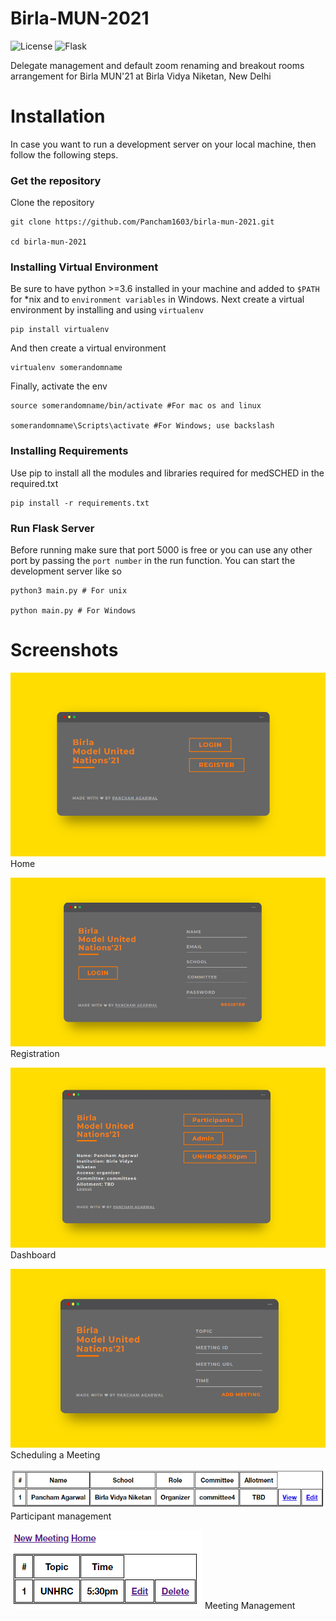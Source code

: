 # Birla-MUN-2021
![License](https://img.shields.io/badge/license-MIT-green)
![Flask](https://img.shields.io/badge/Flask-2.0.1-blue)

Delegate management and default zoom renaming and breakout rooms arrangement for Birla MUN'21 at Birla Vidya Niketan, New Delhi

# Installation

In case you want to run a development server on your local machine, then follow the following steps.

### Get the repository

Clone the repository

```
git clone https://github.com/Pancham1603/birla-mun-2021.git

cd birla-mun-2021
```

### Installing Virtual Environment

Be sure to have python >=3.6 installed in your machine and added to `$PATH` for *nix and to `environment variables` in Windows. Next create a virtual environment by installing and using `virtualenv`

```
pip install virtualenv
```

And then create a virtual environment

```
virtualenv somerandomname
```

Finally, activate the env

```
source somerandomname/bin/activate #For mac os and linux

somerandomname\Scripts\activate #For Windows; use backslash
```

### Installing Requirements

Use pip to install all the modules and libraries required for medSCHED in the required.txt

```
pip install -r requirements.txt
```

### Run Flask Server

Before running make sure that port 5000 is free or you can use any other port by passing the `port number` in the run function. You can start the development server like so

```
python3 main.py # For unix

python main.py # For Windows
```

# Screenshots

![Client 1](static/images/bmun1.png)
Home

![Client 2](static/images/bmun2.png)
Registration

![Client 3](static/images/bmun3.png)
Dashboard

![Admin 1](static/images/bmun4.png)
Scheduling a Meeting

![Admin 2](static/images/admin1.png)
Participant management

![Admin 3](static/images/admin2.png)
Meeting Management
